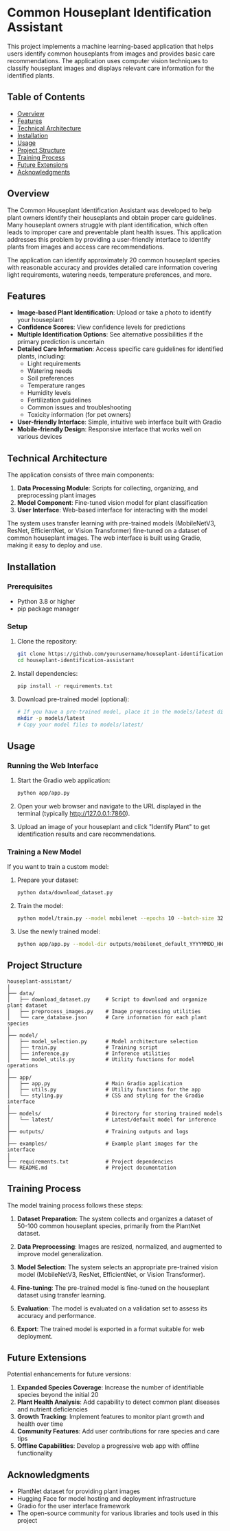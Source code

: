 # Common Houseplant Identification Assistant

This project implements a machine learning-based application that helps users identify common houseplants from images and provides basic care recommendations. The application uses computer vision techniques to classify houseplant images and displays relevant care information for the identified plants.

## Table of Contents

- [Overview](#overview)
- [Features](#features)
- [Technical Architecture](#technical-architecture)
- [Installation](#installation)
- [Usage](#usage)
- [Project Structure](#project-structure)
- [Training Process](#training-process)
- [Future Extensions](#future-extensions)
- [Acknowledgments](#acknowledgments)

## Overview

The Common Houseplant Identification Assistant was developed to help plant owners identify their houseplants and obtain proper care guidelines. Many houseplant owners struggle with plant identification, which often leads to improper care and preventable plant health issues. This application addresses this problem by providing a user-friendly interface to identify plants from images and access care recommendations.

The application can identify approximately 20 common houseplant species with reasonable accuracy and provides detailed care information covering light requirements, watering needs, temperature preferences, and more.

## Features

- **Image-based Plant Identification**: Upload or take a photo to identify your houseplant
- **Confidence Scores**: View confidence levels for predictions
- **Multiple Identification Options**: See alternative possibilities if the primary prediction is uncertain
- **Detailed Care Information**: Access specific care guidelines for identified plants, including:
  - Light requirements
  - Watering needs
  - Soil preferences
  - Temperature ranges
  - Humidity levels
  - Fertilization guidelines
  - Common issues and troubleshooting
  - Toxicity information (for pet owners)
- **User-friendly Interface**: Simple, intuitive web interface built with Gradio
- **Mobile-friendly Design**: Responsive interface that works well on various devices

## Technical Architecture

The application consists of three main components:

1. **Data Processing Module**: Scripts for collecting, organizing, and preprocessing plant images
2. **Model Component**: Fine-tuned vision model for plant classification
3. **User Interface**: Web-based interface for interacting with the model

The system uses transfer learning with pre-trained models (MobileNetV3, ResNet, EfficientNet, or Vision Transformer) fine-tuned on a dataset of common houseplant images. The web interface is built using Gradio, making it easy to deploy and use.

## Installation

### Prerequisites

- Python 3.8 or higher
- pip package manager

### Setup

1. Clone the repository:
   ```bash
   git clone https://github.com/yourusername/houseplant-identification-assistant.git
   cd houseplant-identification-assistant
   ```

2. Install dependencies:
   ```bash
   pip install -r requirements.txt
   ```

3. Download pre-trained model (optional):
   ```bash
   # If you have a pre-trained model, place it in the models/latest directory
   mkdir -p models/latest
   # Copy your model files to models/latest/
   ```

## Usage

### Running the Web Interface

1. Start the Gradio web application:
   ```bash
   python app/app.py
   ```

2. Open your web browser and navigate to the URL displayed in the terminal (typically http://127.0.0.1:7860).

3. Upload an image of your houseplant and click "Identify Plant" to get identification results and care recommendations.

### Training a New Model

If you want to train a custom model:

1. Prepare your dataset:
   ```bash
   python data/download_dataset.py
   ```

2. Train the model:
   ```bash
   python model/train.py --model mobilenet --epochs 10 --batch-size 32
   ```

3. Use the newly trained model:
   ```bash
   python app/app.py --model-dir outputs/mobilenet_default_YYYYMMDD_HHMMSS
   ```

## Project Structure

```
houseplant-assistant/
│
├── data/
│   ├── download_dataset.py     # Script to download and organize plant dataset
│   ├── preprocess_images.py    # Image preprocessing utilities
│   └── care_database.json      # Care information for each plant species
│
├── model/
│   ├── model_selection.py      # Model architecture selection
│   ├── train.py                # Training script
│   ├── inference.py            # Inference utilities
│   └── model_utils.py          # Utility functions for model operations
│
├── app/
│   ├── app.py                  # Main Gradio application
│   ├── utils.py                # Utility functions for the app
│   └── styling.py              # CSS and styling for the Gradio interface
│
├── models/                     # Directory for storing trained models
│   └── latest/                 # Latest/default model for inference
│
├── outputs/                    # Training outputs and logs
│
├── examples/                   # Example plant images for the interface
│
├── requirements.txt            # Project dependencies
└── README.md                   # Project documentation
```

## Training Process

The model training process follows these steps:

1. **Dataset Preparation**: The system collects and organizes a dataset of 50-100 common houseplant species, primarily from the PlantNet dataset.

2. **Data Preprocessing**: Images are resized, normalized, and augmented to improve model generalization.

3. **Model Selection**: The system selects an appropriate pre-trained vision model (MobileNetV3, ResNet, EfficientNet, or Vision Transformer).

4. **Fine-tuning**: The pre-trained model is fine-tuned on the houseplant dataset using transfer learning.

5. **Evaluation**: The model is evaluated on a validation set to assess its accuracy and performance.

6. **Export**: The trained model is exported in a format suitable for web deployment.

## Future Extensions

Potential enhancements for future versions:

1. **Expanded Species Coverage**: Increase the number of identifiable species beyond the initial 20
2. **Plant Health Analysis**: Add capability to detect common plant diseases and nutrient deficiencies
3. **Growth Tracking**: Implement features to monitor plant growth and health over time
4. **Community Features**: Add user contributions for rare species and care tips
5. **Offline Capabilities**: Develop a progressive web app with offline functionality

## Acknowledgments

- PlantNet dataset for providing plant images
- Hugging Face for model hosting and deployment infrastructure
- Gradio for the user interface framework
- The open-source community for various libraries and tools used in this project
